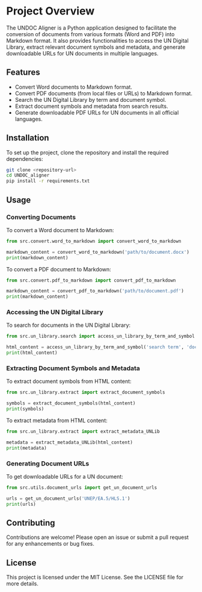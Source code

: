 # Project Overview

The UNDOC Aligner is a Python application designed to facilitate the conversion of documents from various formats (Word and PDF) into Markdown format. It also provides functionalities to access the UN Digital Library, extract relevant document symbols and metadata, and generate downloadable URLs for UN documents in multiple languages.

## Features

- Convert Word documents to Markdown format.
- Convert PDF documents (from local files or URLs) to Markdown format.
- Search the UN Digital Library by term and document symbol.
- Extract document symbols and metadata from search results.
- Generate downloadable PDF URLs for UN documents in all official languages.

## Installation

To set up the project, clone the repository and install the required dependencies:

```bash
git clone <repository-url>
cd UNDOC_aligner
pip install -r requirements.txt
```

## Usage

### Converting Documents

To convert a Word document to Markdown:

```python
from src.convert.word_to_markdown import convert_word_to_markdown

markdown_content = convert_word_to_markdown('path/to/document.docx')
print(markdown_content)
```

To convert a PDF document to Markdown:

```python
from src.convert.pdf_to_markdown import convert_pdf_to_markdown

markdown_content = convert_pdf_to_markdown('path/to/document.pdf')
print(markdown_content)
```

### Accessing the UN Digital Library

To search for documents in the UN Digital Library:

```python
from src.un_library.search import access_un_library_by_term_and_symbol

html_content = access_un_library_by_term_and_symbol('search term', 'document symbol')
print(html_content)
```

### Extracting Document Symbols and Metadata

To extract document symbols from HTML content:

```python
from src.un_library.extract import extract_document_symbols

symbols = extract_document_symbols(html_content)
print(symbols)
```

To extract metadata from HTML content:

```python
from src.un_library.extract import extract_metadata_UNLib

metadata = extract_metadata_UNLib(html_content)
print(metadata)
```

### Generating Document URLs

To get downloadable URLs for a UN document:

```python
from src.utils.document_urls import get_un_document_urls

urls = get_un_document_urls('UNEP/EA.5/HLS.1')
print(urls)
```

## Contributing

Contributions are welcome! Please open an issue or submit a pull request for any enhancements or bug fixes.

## License

This project is licensed under the MIT License. See the LICENSE file for more details.